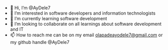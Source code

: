 - 👋 Hi, I’m @AyDele7
- 👀 I’m interested in software developers and information technologists
- 🌱 I’m currently learning software development
- 💞️ I’m looking to collaborate on all learnings about software development and IT
- 📫 How to reach me can be on my email olapadeayodele7@gmail.com or my github handle @AyDele7
<!---
AyDele7/AyDele7 is a ✨ special ✨ repository because its `README.md` (this file) appears on your GitHub profile.
You can click the Preview link to take a look at your changes.
--->
